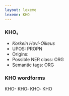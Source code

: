 ```yaml
---
layout: lexeme
lexeme: KHO
---
```


###  KHO₁

* _Korkein Hovi-Oikeus_
* UPOS:  PROPN
* Origins: 
* Possible NER class:  ORG
* Semantic tags:  ORG


### KHO wordforms

KHO-
KHO‐
KHO‑
KHO

